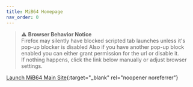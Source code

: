 ```yaml
---
title: MiB64 Homepage
nav_order: 0
---
```


<!-- ClauseEcho: Silent Tab Block Disclosure -->
> ⚠️ **Browser Behavior Notice**  
> Firefox may silently have blocked scripted tab launches unless it's pop-up blocker is disabled
> Also if you have another pop-up block enabled you can either grant permission for the url or disable it.  
> If nothing happens, click the link below manually or adjust browser settings.

[Launch MiB64 Main Site](mainsite-redirect.html){:target="_blank" rel="noopener noreferrer"}

<!-- ClauseEcho: Homepage Redirect Protocol Complete -->
